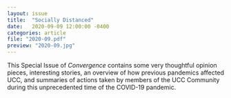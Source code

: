 ```yaml
---
layout: issue
title:  "Socially Distanced"
date:   2020-09-09 12:00:00 -0400
categories: article
file: "2020-09.pdf"
preview: "2020-09.jpg"
---
```


This Special Issue of *Convergence* contains some very thoughtful opinion pieces, interesting stories, an overview of how previous pandemics affected UCC, and summaries of actions taken by members of the UCC Community during this unprecedented time of the COVID-19 pandemic.
